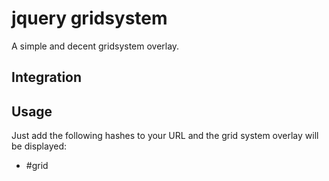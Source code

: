 # jquery gridsystem
A simple and decent gridsystem overlay.

## Integration

## Usage
Just add the following hashes to your URL and the grid system overlay will be displayed:
<ul>
	<li>#grid</li>
</ul>


